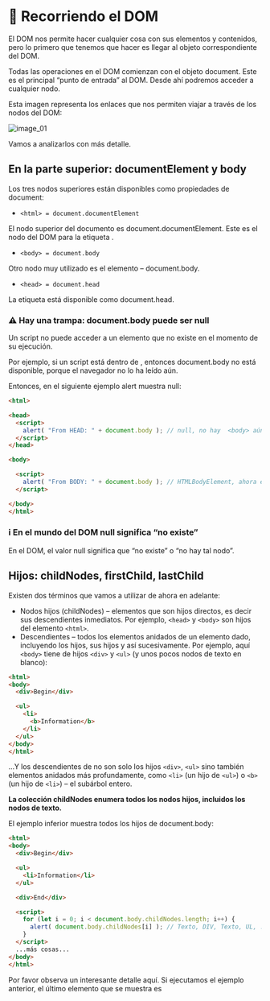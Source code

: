 # 📖 Recorriendo el DOM

El DOM nos permite hacer cualquier cosa con sus elementos y contenidos, pero lo primero que tenemos que hacer es llegar al objeto correspondiente del DOM.

Todas las operaciones en el DOM comienzan con el objeto document. Este es el principal “punto de entrada” al DOM. Desde ahí podremos acceder a cualquier nodo.

Esta imagen representa los enlaces que nos permiten viajar a través de los nodos del DOM:

![image_01]()

Vamos a analizarlos con más detalle.

## En la parte superior: documentElement y body

Los tres nodos superiores están disponibles como propiedades de document:

* `<html> = document.documentElement`

El nodo superior del documento es document.documentElement. Este es el nodo del DOM para la etiqueta <html>.

* `<body> = document.body`

Otro nodo muy utilizado es el elemento <body> – document.body.

* `<head> = document.head`

La etiqueta <head> está disponible como document.head.

### ⚠️ Hay una trampa: document.body puede ser null
Un script no puede acceder a un elemento que no existe en el momento de su ejecución.

Por ejemplo, si un script está dentro de <head>, entonces document.body no está disponible, porque el navegador no lo ha leído aún.

Entonces, en el siguiente ejemplo alert muestra null:

````html
<html>

<head>
  <script>
    alert( "From HEAD: " + document.body ); // null, no hay  <body> aún
  </script>
</head>

<body>

  <script>
    alert( "From BODY: " + document.body ); // HTMLBodyElement, ahora existe
  </script>

</body>
</html>
````

### ℹ️ En el mundo del DOM null significa “no existe”
En el DOM, el valor null significa que “no existe” o “no hay tal nodo”.

## Hijos: childNodes, firstChild, lastChild

Existen dos términos que vamos a utilizar de ahora en adelante:

* Nodos hijos (childNodes) – elementos que son hijos directos, es decir sus descendientes inmediatos. Por ejemplo, `<head>` y `<body>` son hijos del elemento `<html>`.
* Descendientes – todos los elementos anidados de un elemento dado, incluyendo los hijos, sus hijos y así sucesivamente.
Por ejemplo, aquí `<body>` tiene de hijos `<div>` y `<ul>` (y unos pocos nodos de texto en blanco):

````html
<html>
<body>
  <div>Begin</div>

  <ul>
    <li>
      <b>Information</b>
    </li>
  </ul>
</body>
</html>
````

…Y los descendientes de <body> no son solo los hijos `<div>`, `<ul>` sino también elementos anidados más profundamente, como `<li>` (un hijo de `<ul>`) o `<b>` (un hijo de `<li>`) – el subárbol entero.

**La colección childNodes enumera todos los nodos hijos, incluidos los nodos de texto.**

El ejemplo inferior muestra todos los hijos de document.body:

````html
<html>
<body>
  <div>Begin</div>

  <ul>
    <li>Information</li>
  </ul>

  <div>End</div>

  <script>
    for (let i = 0; i < document.body.childNodes.length; i++) {
      alert( document.body.childNodes[i] ); // Texto, DIV, Texto, UL, ..., SCRIPT
    }
  </script>
  ...más cosas...
</body>
</html>
````

Por favor observa un interesante detalle aquí. Si ejecutamos el ejemplo anterior, el último elemento que se muestra es <script>. De hecho, el documento tiene más cosas debajo, pero en el momento de ejecución del script el navegador todavía no lo ha leído, por lo que el script no lo ve.

**Las propiedades firstChild y lastChild dan acceso rápido al primer y al último hijo.**

Son solo atajos. Si existieran nodos hijos, la respuesta siguiente sería siempre verdadera:

````js
elem.childNodes[0] === elem.firstChild
elem.childNodes[elem.childNodes.length - 1] === elem.lastChild
````

También hay una función especial elem.hasChildNodes() para comprobar si hay algunos nodos hijos.

## Colecciones del DOM

Como podemos ver, childNodes parece un array. Pero realmente no es un array, sino más bien una colección – un objeto especial iterable, simil-array.

Hay dos importantes consecuencias de esto:

1.  Podemos usar for..of para iterar sobre él:

````js
for (let node of document.body.childNodes) {
  alert(node); // enseña todos los nodos de la colección
}
````

Eso es porque es iterable (proporciona la propiedad `Symbol.iterator`, como se requiere).

2.  Los métodos de Array no funcionan, porque no es un array:

````js
alert(document.body.childNodes.filter); // undefined (¡No hay método filter!)
`````

La primera consecuencia es agradable. La segunda es tolerable, porque podemos usar Array.from para crear un array “real” desde la colección si es que queremos usar métodos del array:

````js
alert( Array.from(document.body.childNodes).filter ); // función
````

### ⚠️ Las colecciones DOM son solo de lectura
Las colecciones DOM, incluso más-- todas las propiedades de navegación enumeradas en este capítulo son sólo de lectura.

No podemos reemplazar a un hijo por otro elemento asignándolo así childNodes[i] = ....

Cambiar el DOM necesita otros métodos. Los veremos en el siguiente capítulo.

### ⚠️ Las colecciones del DOM están vivas
Casi todas las colecciones del DOM, salvo algunas excepciones, están vivas. En otras palabras, reflejan el estado actual del DOM.

Si mantenemos una referencia a elem.childNodes, y añadimos o quitamos nodos del DOM, entonces estos nodos aparecen en la colección automáticamente.

### ⚠️ No uses for..in para recorrer colecciones
Las colecciones son iterables usando for..of. Algunas veces las personas tratan de utilizar for..in para eso.

Por favor, no lo hagas. El bucle for..in itera sobre todas las propiedades enumerables. Y las colecciones tienen unas propiedades “extra” raramente usadas que normalmente no queremos obtener:

````html
<body>
<script>
  // enseña 0, 1, longitud, item, valores y más cosas.
  for (let prop in document.body.childNodes) alert(prop);
</script>
</body>
````

## Hermanos y el padre

Los hermanos son nodos que son hijos del mismo padre.

Por ejemplo, aquí <head> y <body> son hermanos:

````html
<html>
  <head>...</head><body>...</body>
</html>
<body> se dice que es el hermano “siguiente” o a la “derecha” de <head>,
<head> se dice que es el hermano “anterior” o a la “izquierda” de <body>.
````

El hermano siguiente está en la propiedad nextSibling y el anterior – en previousSibling.

El padre está disponible en parentNode.

Por ejemplo:

````js
// el padre de <body> es <html>
alert( document.body.parentNode === document.documentElement ); // verdadero

// después de <head> va <body>
alert( document.head.nextSibling ); // HTMLBodyElement

// antes de <body> va <head>
alert( document.body.previousSibling ); // HTMLHeadElement
````

## Navegación solo por elementos

Las propiedades de navegación enumeradas abajo se refieren a todos los nodos. Por ejemplo, en childNodes podemos ver nodos de texto, nodos elementos; y si existen, incluso los nodos de comentarios.

Pero para muchas tareas no queremos los nodos de texto o comentarios. Queremos manipular el nodo que representa las etiquetas y formularios de la estructura de la página.

Así que vamos a ver más enlaces de navegación que solo tienen en cuenta los elementos nodos:

![image_02]()

Los enlaces son similares a los de arriba, solo que tienen dentro la palabra Element:

* children – solo esos hijos que tienen el elemento nodo.
* firstElementChild, lastElementChild – el primer y el último elemento hijo.
* previousElementSibling, nextElementSibling – elementos vecinos.
* parentElement – elemento padre.

### ℹ️ ¿Por qué parentElement? ¿Puede el padre no ser un elemento?
La propiedad parentElement devuelve el “elemento” padre, mientras parentNode devuelve “cualquier nodo” padre. Estas propiedades son normalmente las mismas: ambas seleccionan el padre.

Con la excepción de document.documentElement:

````js
alert( document.documentElement.parentNode ); // documento
alert( document.documentElement.parentElement ); // null
````

La razón es que el nodo raíz document.documentElement `(<html>) tiene a document como su padre. Pero document no es un elemento nodo, por lo que parentNode lo devuelve y parentElement no lo hace.

Este detalle puede ser útil cuando queramos navegar hacia arriba desde cualquier elemento elem al `<html>`, pero no hacia el document:

````js
while(elem = elem.parentElement) { // sube hasta <html>
  alert( elem );
}
````

Vamos a modificar uno de los ejemplos de arriba: reemplaza childNodes por children. Ahora enseña solo elementos:

````html
<html>
<body>
  <div>Begin</div>

  <ul>
    <li>Information</li>
  </ul>

  <div>End</div>

  <script>
    for (let elem of document.body.children) {
      alert(elem); // DIV, UL, DIV, SCRIPT
    }
  </script>
  ...
</body>
</html>
````

## Más enlaces: tablas
Hasta ahora hemos descrito las propiedades de navegación básicas.

Ciertos tipos de elementos del DOM pueden tener propiedades adicionales, específicas de su tipo, por conveniencia.

Las tablas son un gran ejemplo de ello, y representan un particular caso importante:

**El elemento `<table>` soporta estas propiedades (añadidas a las que hemos dado anteriormente):**

* `table.rows` – la colección de elementos<tr> de la tabla.
* `table.caption/tHead/tFoot` – referencias a los elementos `<caption>`, `<thead>`, `<tfoot>`.
* `table.tBodies` – la colección de elementos `<tbody>` (pueden ser muchos según el estándar, pero siempre habrá al menos uno, aunque no esté en el HTML el navegador lo pondrá en el DOM).
* `<thead>`, `<tfoot>`, `<tbody>` estos elementos proporcionan las propiedades de las filas.

* `tbody.rows` – la colección dentro de `<tr>`.

`<tr>`:

* `tr.cells` – la colección de celdas `<td>` y `<th>` dentro del `<tr>` dado.
* `tr.sectionRowIndex` – la posición (índice) del `<tr>` dado dentro del `<thead>/<tbody>/<tfoot>` adjunto.
* `tr.rowIndex` – el número de `<tr>` en la tabla en su conjunto (incluyendo todas las filas de una tabla).

`<td>` and `<th>`:

* `td.cellIndex` – el número de celdas dentro del adjunto <tr>.
Un ejemplo de uso:

````html
<table id="table">
  <tr>
    <td>one</td><td>two</td>
  </tr>
  <tr>
    <td>three</td><td>four</td>
  </tr>
</table>

<script>
  // seleccionar td con "dos" (primera fila, segunda columna)
  let td = table.rows[0].cells[1];
  td.style.backgroundColor = "red"; // destacarlo
</script>
````

La especificación: tabular data.

También hay propiedades de navegación adicionales para los formularios HTML. Las veremos más adelante cuando empecemos a trabajar con los formularios.

## Resumen

Dado un nodo del DOM, podemos ir a sus inmediatos vecinos utilizando las propiedades de navegación.

Hay dos conjuntos principales de ellas:

* Para todos los nodos: parentNode, childNodes, firstChild, lastChild, previousSibling, nextSibling.
* Para los nodos elementos: parentElement, children, firstElementChild, lastElementChild, previousElementSibling, nextElementSibling.

Algunos tipos de elementos del DOM, por ejemplo las tablas, proveen propiedades adicionales y colecciones para acceder a su contenido.

# ✅ Tareas

## DOM children

Mira esta página:

````html
<html>
<body>
  <div>Users:</div>
  <ul>
    <li>John</li>
    <li>Pete</li>
  </ul>
</body>
</html>
````

Para cada una de las siguientes preguntas, da al menos una forma de cómo acceder a ellos:

¿El nodo `<div>` del DOM?
¿El nodo `<ul>` del DOM?
El segundo `<li>` (con Pete)?

[solución]()

## La pregunta de los hermanos

Si elem – es un elemento nodo arbitrario del DOM…

¿Es cierto que elem.lastChild.nextSibling siempre es null?
¿Es cierto que elem.children[0].previousSibling siempre es null ?

[solución]()

## Seleccionar todas las celdas diagonales

Escribe el código para pintar todas las celdas diagonales de rojo.

Necesitarás obtener todas las `<td>` de la `<table>` y pintarlas usando el código:

````html
  // td debe ser la referencia a la celda de la tabla
  td.style.backgroundColor = 'red';
````

El resultado debe ser:

![image_03]()

[solución]()
  
---
[⬅️ volver](https://github.com/VictorHugoAguilar/javascript-interview-questions-explained/blob/main/theory-documento/readme.md)

